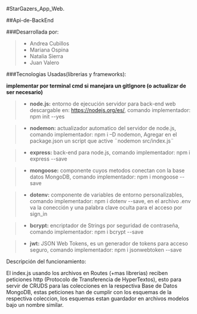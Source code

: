 #StarGazers_App_Web.

##Api-de-BackEnd

###Desarrollada por:

> - Andrea Cubillos
> - Mariana Ospina
> - Natalia Sierra
> - Juan Valero

###Tecnologias Usadas(librerias y frameworks): 

**implementar por terminal cmd si manejara un gitIgnore (o actualizar de ser necesario)**

> - **node.js:**  entorno de ejecución servidor para back-end web descargable en: https://nodejs.org/es/, comando implementador: npm init --yes

> - **nodemon:** actualizador automatico del servidor de node.js, comando implementador: npm i –D nodemon, Agregar en el package.json un script que active ¨nodemon src/index.js¨

> - **express:**  back-end para node.js, comando implementador: npm i express --save
 
> - **mongoose:** componente cuyos metodos conectan con la base datos MongoDB, comando implementador:  npm i mongoose --save

> - **dotenv:**   componente de variables de entorno personalizables, comando implementador: npm i dotenv --save, en el archivo .env va la conección y una palabra clave oculta para el acceso por sign_in

> - **bcrypt:**   encriptador de Strings por seguridad de contraseña, comando implementador: npm i bcrypt --save

> - **jwt:** JSON Web Tokens, es un generador de tokens para acceso seguro, comando implementador: npm i jsonwebtoken --save

Descripción del funcionamiento:

El index.js usando los archivos en Routes (+mas librerias) reciben peticiones http (Protocolo de Transferencia de HyperTextos), 
esto para servir de CRUDS para las colecciones en la respectiva Base de Datos MongoDB, 
estas peticiones han de cumplir con los esquemas de la respectiva coleccion,
los esquemas estan guardador en archivos modelos bajo un nombre similar.